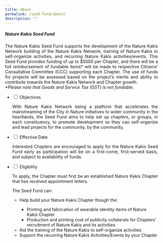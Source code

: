 ```yaml
---
title: About
permalink: /seed-fund/about/
description: ""
---
```

<section>
	<h5>Nature Kakis Seed Fund</h5>
	<p align="justify">The Nature Kakis Seed Fund supports the development of the Nature Kakis Network building of the Nature Kakis Network, training of Nature Kakis to self-organize activities, and recurring Nature Kakis activities/events. This Seed Fund provides funding of up to $5000 per Chapter, and there will be a full reimbursement of fundable items* will be made to respective Citizens’ Consultative Committee (CCC) supporting each Chapter. The use of funds for projects will be assessed based on the project’s merits and ability to contribute towards the Nature Kakis Network and Chapter growth.<br> 
	<i>*Please note that Goods and Service Tax (GST) is not fundable.</i></p>
</section>

<section>
	<ul class="jekyllcodex_accordion">
		<li><input type="checkbox" id="accordion1">
		<label for="accordion1">Objectives</label><div>
			<p align="justify">With Nature Kakis Network being a platform that accelerates the mainstreaming of the City in Nature initiatives to wider community in the heartlands, the Seed Fund aims to help set up chapters, or groups, in each constituency, to promote development so they can self-organize and lead projects for the community, by the community.</p>
		</div></li>
		<li><input type="checkbox" id="accordion2">
		<label for="accordion2">Effective Date</label><div>
			<p align="justify">Interested Chapters are encouraged to apply for the Nature Kakis Seed Fund early as participation will be on a first-come, first-served basis, and subject to availability of funds.</p>
		</div></li>
		<li><input type="checkbox" id="accordion3">
		<label for="accordion3">Eligibility</label><div>
			<p align="justify">To apply, the Chapter must first be an established Nature Kakis Chapter that has received appointment letters.</p>
			<p align="justify">The Seed Fund can:</p>
			<ul>
				<li>Help build your Nature Kakis Chapter though the:</li>
					<ul>
						<li>Printing and fabrication of wearable identity items of Nature Kakis Chapter</li>
						<li>Production and printing cost of publicity collaterals for Chapters’ recruitment of Nature Kakis and its activities</li>
					</ul>
				<li>Aid the training of the Nature Kakis to self-organize activities</li>
				<li>Support the recurring Nature Kakis Activities/Events by your Chapter</li>
			</ul>
		</div></li>
	</ul>
</section>